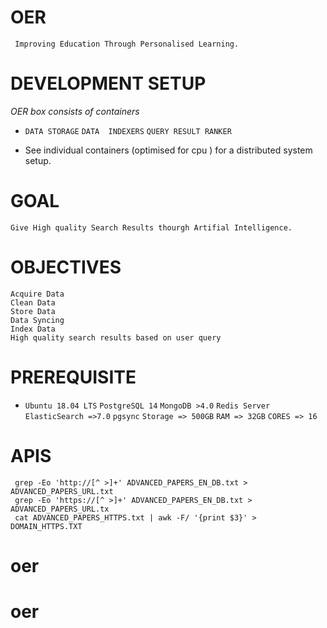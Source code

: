 # OER
```
 Improving Education Through Personalised Learning.
```
# DEVELOPMENT SETUP
*OER box consists of  containers*

   * `DATA STORAGE`
    `DATA  INDEXERS`
    `QUERY RESULT RANKER`
    
* See individual containers (optimised for cpu ) for a distributed system setup.
# GOAL
```
Give High quality Search Results thourgh Artifial Intelligence.
```

# OBJECTIVES
```
Acquire Data
Clean Data
Store Data
Data Syncing
Index Data
High quality search results based on user query
```
# PREREQUISITE

*  
    `Ubuntu 18.04 LTS`
    `PostgreSQL 14`
    `MongoDB >4.0`
    `Redis Server`
    `ElasticSearch =>7.0`
    `pgsync`
    `Storage => 500GB`
    `RAM => 32GB`
    `CORES => 16`


# APIS
```
 grep -Eo 'http://[^ >]+' ADVANCED_PAPERS_EN_DB.txt > ADVANCED_PAPERS_URL.txt    
 grep -Eo 'https://[^ >]+' ADVANCED_PAPERS_EN_DB.txt > ADVANCED_PAPERS_URL.tx
 cat ADVANCED_PAPERS_HTTPS.txt | awk -F/ '{print $3}' > DOMAIN_HTTPS.TXT
```
# oer
# oer
